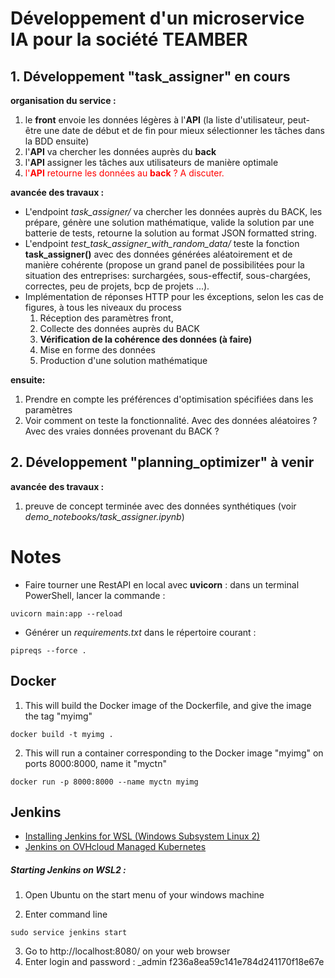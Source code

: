 # Développement d'un microservice IA pour la société TEAMBER



## 1. Développement "task_assigner" en cours

__organisation du service :__

1. le __front__ envoie les données légères à l'__API__ (la liste d'utilisateur, peut-être une date de début et de fin pour mieux sélectionner les tâches dans la BDD ensuite)
2. l'__API__ va chercher les données auprès du __back__
3. l'__API__ assigner les tâches aux utilisateurs de manière optimale
4. <span style="color:red"> l'__API__ retourne les données au __back__ ? A discuter.</span>

__avancée des travaux :__
- L'endpoint *task_assigner/* va chercher les données auprès du BACK, les prépare, génère une solution mathématique, valide la solution par une batterie de tests, retourne la solution au format JSON formatted string. 
- L'endpoint *test_task_assigner_with_random_data/* teste la fonction __task_assigner()__ avec des données générées aléatoirement et de manière cohérente (propose un grand panel de possibilitées pour la situation des entreprises: surchargées, sous-effectif, sous-chargées, correctes, peu de projets, bcp de projets ...).
- Implémentation de réponses HTTP pour les éxceptions, selon les cas de figures, à tous les niveaux du process 
    1. Réception des paramètres front,
    2. Collecte des données auprès du BACK
    3. __Vérification de la cohérence des données (à faire)__
    3. Mise en forme des données
    4. Production d'une solution mathématique

__ensuite:__

1. Prendre en compte les préférences d'optimisation spécifiées dans les paramètres
2. Voir comment on teste la fonctionnalité. Avec des données aléatoires ? Avec des vraies données provenant du BACK ?





## 2. Développement "planning_optimizer" à venir

__avancée des travaux :__
1. preuve de concept terminée avec des données synthétiques (voir *demo_notebooks/task_assigner.ipynb*)

# Notes

- Faire tourner une RestAPI en local avec __uvicorn__ : dans un terminal PowerShell, lancer la commande :
```
uvicorn main:app --reload
```
- Générer un *requirements.txt* dans le répertoire courant :
```
pipreqs --force .
```

## Docker
1. This will build the Docker image of the Dockerfile, and give the image the tag "myimg"
```
docker build -t myimg .
```    
2. This will run a container corresponding to the Docker image "myimg"  on ports 8000:8000, name it "myctn"
```
docker run -p 8000:8000 --name myctn myimg
```

## Jenkins 

- [Installing Jenkins for WSL (Windows Subsystem Linux 2)](https://dev.to/davidkou/install-jenkins-in-windows-subsystem-for-linux-wsl2-209)
- [Jenkins on OVHcloud Managed Kubernetes](https://docs.ovh.com/ie/en/kubernetes/installing-jenkins/)

##### Starting Jenkins on WSL2 :
1. Open Ubuntu on the start menu of your windows machine

2. Enter command line 
```
sudo service jenkins start
```
3. Go to http://localhost:8080/ on your web browser
4. Enter login and password : _admin f236a8ea59c141e784d241170f18e67e
